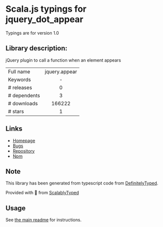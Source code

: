 
# Scala.js typings for jquery_dot_appear

Typings are for version 1.0

## Library description:
jQuery plugin to call a function when an element appears

|                    |                 |
| ------------------ | :-------------: |
| Full name          | jquery.appear |
| Keywords           | - |
| # releases         | 0 |
| # dependents       | 3 |
| # downloads        | 166222 |
| # stars            | 1 |

## Links
- [Homepage](https://github.com/bas2k/jquery.appear#readme)
- [Bugs](https://github.com/bas2k/jquery.appear/issues)
- [Repository](https://github.com/bas2k/jquery.appear)
- [Npm](https://www.npmjs.com/package/jquery.appear)
    


## Note
This library has been generated from typescript code from [DefinitelyTyped](https://definitelytyped.org).

Provided with :purple_heart: from [ScalablyTyped](https://github.com/oyvindberg/ScalablyTyped)

## Usage
See [the main readme](../../readme.md) for instructions.


